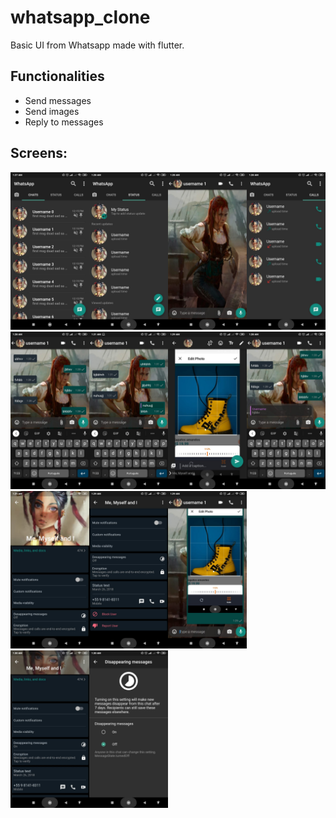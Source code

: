 # whatsapp_clone
 Basic UI from Whatsapp made with flutter.
 
## Functionalities
 * Send messages
 * Send images
 * Reply to messages
 
 
## Screens:
<img src="Preview/Screen01.jpeg" align="left" width="25%"/>
<img src="Preview/Screen02.jpeg" align="left" width="25%"/>
<img src="Preview/Screen03.jpeg" width="25%"/>
<img src="Preview/Screen04.jpeg" align="left" width="25%"/>
<img src="Preview/Screen05.jpeg" align="left" width="25%"/>
<img src="Preview/Screen06.jpeg" width="25%"/>
<img src="Preview/Screen07.jpeg" align="left" width="25%"/>
<img src="Preview/Screen09.jpeg" align="left" width="25%"/>
<img src="Preview/Screen010.jpeg" width="25%"/>
<img src="Preview/Screen011.jpeg" align="left" width="25%"/>
<img src="Preview/Screen012.jpeg" align="left" width="25%"/>
<img src="Preview/Screen013.jpeg" width="25%"/>
<img src="Preview/Screen014.jpeg" align="left" width="25%"/>
